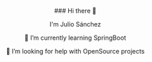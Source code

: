 <p align="center">
  ### Hi there 👋
</p>
<p align="center">
  I'm Julio Sánchez
</p>
<p align="center">
  🌱 I’m currently learning SpringBoot
</p>
<p align="center">
  🤔 I’m looking for help with OpenSource projects
</p>
<!--
**sago78/sago78** is a ✨ _special_ ✨ repository because its `README.md` (this file) appears on your GitHub profile.

Here are some ideas to get you started:

- 🔭 I’m currently working on ...
- 🌱 I’m currently learning ...
- 👯 I’m looking to collaborate on ...
- 🤔 I’m looking for help with ...
- 💬 Ask me about ...
- 📫 How to reach me: ...
- 😄 Pronouns: ...
- ⚡ Fun fact: ...
-->
